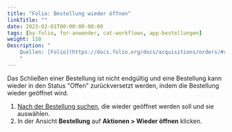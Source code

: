 ```yaml
---
title: "Folio: Bestellung wieder öffnen"
linkTitle: ""
date: 2023-02-01T00:00:00-00:00
tags: [by-folio, for-anwender, cat-workflows, app-bestellungen]
weight: 110
Description: "
    Quellen: [Folio](https://docs.folio.org/docs/acquisitions/orders/#reopening-an-order) & [GBV](https://info.gbv.de/pages/viewpage.action?pageId=851017761)
    "
---
```


Das Schließen einer Bestellung ist nicht endgültig und eine Bestellung kann wieder in den Status "Offen" zurückversetzt werden, indem die Bestellung wieder geöffnet wird.

1.  [Nach der Bestellung suchen](https://info.gbv.de/display/FOLIOGBVEXTERN/Folio%3A+Bestellungen+suchen+und+exportieren), die wieder geöffnet werden soll und sie auswählen.
2.  In der Ansicht **Bestellung** auf **Aktionen > Wieder öffnen** klicken.
